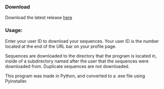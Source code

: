 ### Download

Download the latest release [here](https://github.com/Murasagi/SequenceGrabber/releases)

### Usage: 
Enter your user ID to download your sequences. Your user ID is the number located at the end of the URL bar on your profile page.

Sequences are downloaded to the directory that the program is located in, inside of a subdirectory named after the user that the sequences were downloaded from. Duplicate sequences are not downloaded.

This program was made in Python, and converted to a .exe file using Pyinstaller.
